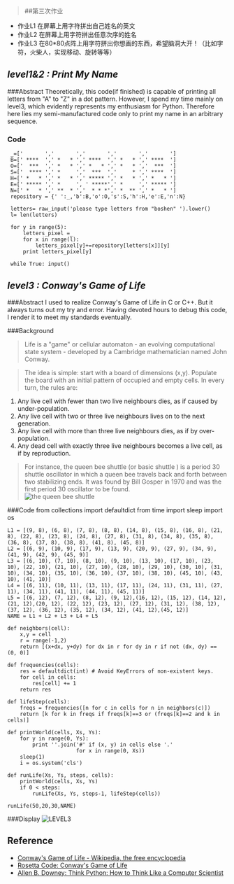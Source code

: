 

> ##第三次作业
> 
- 作业L1 在屏幕上用字符拼出自己姓名的英文
- 作业L2 在屏幕上用字符拼出任意次序的姓名
- 作业L3 在80*80点阵上用字符拼出你想画的东西，希望脑洞大开！（比如字符，火柴人，实现移动、旋转等等）

## *level1&2 : Print My Name*
###Abstract
   Theoretically, this code(if finished) is capable of printing all letters from "A" to "Z" in a dot pattern. However, I spend my time mainly on level3, which evidently represents my enthusiasm for Python. Therefore here lies my semi-manufactured code only to print my name in an arbitrary sequence.

### Code   
     _=['       ','       ','       ','       ','       ']
     B=[' ****  ',' *   * ',' ****  ',' *   * ',' ****  ']
     O=['  ***  ',' *   * ',' *   * ',' *   * ','  ***  ']
     S=['  **** ',' *     ','  ***  ','     * ',' ****  ']    
     H=[' *   * ',' *   * ',' ***** ',' *   * ',' *   * '] 
     E=[' ***** ',' *     ', ' *****',' *     ',' ***** ']
     N=[' *   * ',' **  * ','  * * *',' *  ** ',' *   * ']
     repository = {' ':_,'b':B,'o':O,'s':S,'h':H,'e':E,'n':N}

     letters= raw_input('please type letters from "boshen" ').lower()
     l= len(letters)

     for y in range(5):    
         letters_pixel =_
         for x in range(l):
             letters_pixel[y]+=repository[letters[x]][y]
         print letters_pixel[y]
    
     while True: input()

## *level3 : Conway's Game of Life*
###Abstract
   I used to realize Conway's Game of Life in C or C++. But it always turns out my try and error. Having devoted hours to debug this code, I render it to meet my standards eventually.

###Background 


> Life is a "game" or cellular automaton - an evolving computational state system - developed by a Cambridge mathematician named John Conway.



> The idea is simple: start with a board of dimensions (x,y). Populate the board with an initial pattern of occupied and empty cells. In every turn, the rules are:



>
1. Any live cell with fewer than two live neighbours dies, as if caused by under-population.
2. Any live cell with two or three live neighbours lives on to the next generation.
3. Any live cell with more than three live neighbours dies, as if by over-population.
4. Any dead cell with exactly three live neighbours becomes a live cell, as if by reproduction.      

> For instance, the queen bee shuttle (or basic shuttle
) is a period 30 shuttle oscillator in which a queen bee travels back and forth between two stabilizing ends. It was found by Bill Gosper in 1970 and was the first period 30 oscillator to be found.                            
![the queen bee shuttle](https://github.com/endeavor19/computationalphysics_N2013301020025/blob/master/gof.gif)

###Code
	from collections import defaultdict
	from time import sleep
	import os
	
	L1 = [(9, 8), (6, 8), (7, 8), (8, 8), (14, 8), (15, 8), (16, 8), (21, 8), (22, 8), (23, 8), (24, 8), (27, 8), (31, 8), (34, 8), (35, 8), (36, 8), (37, 8), (38, 8), (41, 8), (45, 8)]
	L2 = [(6, 9), (10, 9), (17, 9), (13, 9), (20, 9), (27, 9), (34, 9), (41, 9), (42, 9), (45, 9)]
	L3 = [(6, 10), (7, 10), (8, 10), (9, 10), (13, 10), (17, 10), (23, 10), (22, 10), (21, 10), (27, 10), (28, 10), (29, 10), (30, 10), (31, 10), (34, 10), (35, 10), (36, 10), (37, 10), (38, 10), (45, 10), (43, 10), (41, 10)] 
	L4 = [(6, 11), (10, 11), (13, 11), (17, 11), (24, 11), (31, 11), (27, 11), (34, 11), (41, 11), (44, 11), (45, 11)]
	L5 = [(6, 12), (7, 12), (8, 12), (9, 12),(16, 12), (15, 12), (14, 12), (21, 12),(20, 12), (22, 12), (23, 12), (27, 12), (31, 12), (38, 12), (37, 12), (36, 12), (35, 12), (34, 12), (41, 12),(45, 12)]
	NAME = L1 + L2 + L3 + L4 + L5
	
	def neighbors(cell):
	    x,y = cell
	    r = range(-1,2)
	    return [(x+dx, y+dy) for dx in r for dy in r if not (dx, dy) == (0, 0)]
	 
	def frequencies(cells):
	    res = defaultdict(int) # Avoid KeyErrors of non-existent keys.
	    for cell in cells:
	        res[cell] += 1
	    return res
	 
	def lifeStep(cells):
	    freqs = frequencies([n for c in cells for n in neighbors(c)])
	    return [k for k in freqs if freqs[k]==3 or (freqs[k]==2 and k in cells)]
	 
	def printWorld(cells, Xs, Ys):
	    for y in range(0, Ys):
	        print ''.join('#' if (x, y) in cells else '.'
	                      for x in range(0, Xs))
	    sleep(1)
	    i = os.system('cls')
	 
	def runLife(Xs, Ys, steps, cells):
	    printWorld(cells, Xs, Ys)
	    if 0 < steps:
	        runLife(Xs, Ys, steps-1, lifeStep(cells))
	        
	runLife(50,20,30,NAME)
###Display
![LEVEL3](https://github.com/endeavor19/computationalphysics_N2013301020025/blob/master/level3.gif)

## Reference

- [Conway's Game of Life - Wikipedia, the free encyclopedia](https://en.wikipedia.org/wiki/Conway%27s_Game_of_Life )
- [Rosetta Code: Conway's Game of Life](http://rosettacode.org/wiki/Conway%27s_Game_of_Life#Python)
- [Allen B. Downey: Think Python: How to Think Like a Computer Scientist](http://greenteapress.com/wp/think-python/ )
